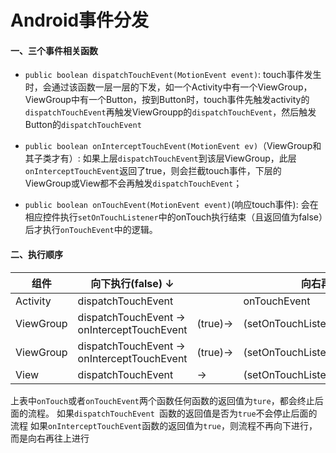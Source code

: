 # Android事件分发
#### 一、三个事件相关函数
* `public boolean dispatchTouchEvent(MotionEvent event)`:
touch事件发生时，会通过该函数一层一层的下发，如一个Activity中有一个ViewGroup，ViewGroup中有一个Button，按到Button时，touch事件先触发activity的`dispatchTouchEvent`再触发ViewGroupp的`dispatchTouchEvent`，然后触发Button的`dispatchTouchEvent`

* `public boolean onInterceptTouchEvent(MotionEvent ev)`（ViewGroup和其子类才有）:
如果上层`dispatchTouchEvent`到该层ViewGroup，此层`onInterceptTouchEvent`返回了true，则会拦截touch事件，下层的ViewGroup或View都不会再触发`dispatchTouchEvent`；

* `public boolean onTouchEvent(MotionEvent event)`(响应touch事件):
会在相应控件执行`setOnTouchListener`中的onTouch执行结束（且返回值为false）后才执行`onTouchEvent`中的逻辑。

#### 二、执行顺序
|组件|向下执行(false) ↓||向右再上执行(false) ↑||
|---|--|--|--|--|
|Activity|dispatchTouchEvent||onTouchEvent||
|ViewGroup|dispatchTouchEvent → onInterceptTouchEvent|(true)→|(setOnTouchListener)onTouch→onTouchEvent|(true)→stop|
|ViewGroup|dispatchTouchEvent → onInterceptTouchEvent|(true)→|(setOnTouchListener)onTouch→onTouchEvent|(true)→stop|
|View|dispatchTouchEvent|→|(setOnTouchListener)onTouch→onTouchEvent|(true)→stop|
上表中`onTouch`或者`onTouchEvent`两个函数任何函数的返回值为`ture`，都会终止后面的流程。
如果`dispatchTouchEvent `函数的返回值是否为`true`不会停止后面的流程
如果`onInterceptTouchEvent`函数的返回值为`true`，则流程不再向下进行，而是向右再往上进行
